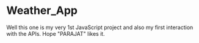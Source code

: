 # Weather_App

Well this one is my very 1st JavaScript project and also my first interaction with the APIs. Hope "PARAJAT" likes it.
